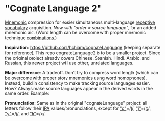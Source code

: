 # "Cognate Language 2"
[Mnemonic](https://www.google.ca/search?q=mnemonic) compression for easier simultaneous multi-language [receptive vocabulary](https://www.google.ca/search?q=receptive%20vocabulary) acquisition. *Now with "order = source language",* for an added mnemonic aid. (Word length can be overcome with proper mnemonic technique [combinations](https://www.fluentin3months.com/imagination-your-key-to-memorizing-hundreds-of-words-quickly/).)

**Inspiration**: https://github.com/hchiam/cognateLanguage (keeping separate for reference). This repo cognateLanguage2 is to be a smaller project. Since the original project already covers Chinese, Spanish, Hindi, Arabic, and Russian, this newer project will use other, unrelated languages.

**Major difference**: A tradeoff. Don't try to compress word length (which can be overcome with proper story mnemonics using word homophones). Instead, build in consistency to make tracking source languages easier. How? Always make source languages appear in the derived words in the same order. Example: 

**Pronunciation**: Same as in the original "cognateLanguage" project: all letters follow their [IPA](https://en.wikipedia.org/wiki/International_Phonetic_Alphabet) values/pronunciations, except for ["c"](https://upload.wikimedia.org/wikipedia/commons/c/cc/Voiceless_palato-alveolar_sibilant.ogg)=/ʃ/, ["j"](https://upload.wikimedia.org/wikipedia/commons/3/30/Voiced_palato-alveolar_sibilant.ogg)=/ʒ/, ["y"](https://upload.wikimedia.org/wikipedia/commons/e/e8/Palatal_approximant.ogg)=/j/, and ["h"](https://upload.wikimedia.org/wikipedia/commons/0/0f/Voiceless_velar_fricative.ogg)=/x/.
